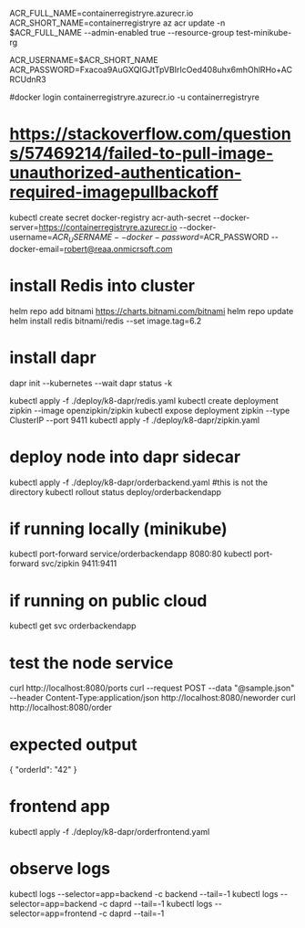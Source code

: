 ACR_FULL_NAME=containerregistryre.azurecr.io
ACR_SHORT_NAME=containerregistryre
az acr update -n $ACR_FULL_NAME --admin-enabled true --resource-group test-minikube-rg

ACR_USERNAME=$ACR_SHORT_NAME
ACR_PASSWORD=Fxacoa9AuGXQIGJtTpVBIrIcOed408uhx6mhOhlRHo+ACRCUdnR3

#docker login containerregistryre.azurecr.io -u containerregistryre

# https://stackoverflow.com/questions/57469214/failed-to-pull-image-unauthorized-authentication-required-imagepullbackoff

kubectl create secret docker-registry acr-auth-secret --docker-server=https://containerregistryre.azurecr.io --docker-username=$ACR_USERNAME --docker-password=$ACR_PASSWORD --docker-email=robert@reaa.onmicrsoft.com


# install Redis into cluster
helm repo add bitnami https://charts.bitnami.com/bitnami
helm repo update
helm install redis bitnami/redis --set image.tag=6.2

# install dapr
dapr init --kubernetes --wait
dapr status -k

kubectl apply -f ./deploy/k8-dapr/redis.yaml
kubectl create deployment zipkin --image openzipkin/zipkin
kubectl expose deployment zipkin --type ClusterIP --port 9411
kubectl apply -f ./deploy/k8-dapr/zipkin.yaml

<!-- kubectl create secret docker-registry acr-auth-secret \
        --docker-server=$ACR_FULL_NAME \
        --docker-username=$ACR_USERNAME \
        --docker-password=$ACR_PASSWORD \
        --dry-run=client \
        -o yaml > acr-auth-secret.yaml -->

# deploy node into dapr sidecar
kubectl apply -f ./deploy/k8-dapr/orderbackend.yaml
#this is not the directory 
kubectl rollout status deploy/orderbackendapp

# if running locally (minikube)
kubectl port-forward service/orderbackendapp 8080:80
kubectl port-forward svc/zipkin 9411:9411

# if running on public cloud
kubectl get svc orderbackendapp

# test the node service
curl http://localhost:8080/ports
curl --request POST --data "@sample.json" --header Content-Type:application/json http://localhost:8080/neworder
curl http://localhost:8080/order

# expected output
{ "orderId": "42" }

# frontend app
kubectl apply -f ./deploy/k8-dapr/orderfrontend.yaml

# observe logs

kubectl logs --selector=app=backend -c backend --tail=-1
kubectl logs --selector=app=backend -c daprd --tail=-1
kubectl logs --selector=app=frontend -c daprd --tail=-1

